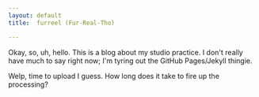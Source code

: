 ```yaml
---
layout:	default
title:	furreel (Fur-Real-Tho)

---
```


Okay, so, uh, hello. This is a blog about my studio practice. I don't really have much to say right now; I'm tyring out the GitHub Pages/Jekyll thingie.

Welp, time to upload I guess. How long does it take to fire up the processing?